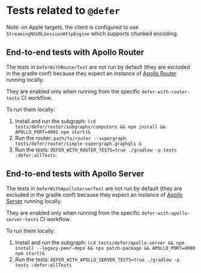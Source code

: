 # Tests related to `@defer`

Note: on Apple targets, the client is configured to use `StreamingNSURLSessionHttpEngine` which supports chunked
encoding.

## End-to-end tests with Apollo Router

The tests in `DeferWithRouterTest` are not run by default (they are excluded in the gradle conf) because they
expect an instance of [Apollo Router](https://www.apollographql.com/docs/router/) running locally.

They are enabled only when running from the specific `defer-with-router-tests` CI workflow.

To run them locally:

1. Install and run the
   subgraph: `(cd tests/defer/router/subgraphs/computers && npm install && APOLLO_PORT=4001 npm start)&`
2. Run the router: `path/to/router --supergraph tests/defer/router/simple-supergraph.graphqls &`
3. Run the tests: `DEFER_WITH_ROUTER_TESTS=true ./gradlew -p tests :defer:allTests`

## End-to-end tests with Apollo Server

The tests in `DeferWithApolloServerTest` are not run by default (they are excluded in the gradle conf) because they
expect an instance of [Apollo Server](https://www.apollographql.com/docs/apollo-server) running locally.

They are enabled only when running from the specific `defer-with-apollo-server-tests` CI workflow.

To run them locally:

1. Install and run the
   subgraph: `(cd tests/defer/apollo-server && npm install --legacy-peer-deps && npx patch-package && APOLLO_PORT=4000 npm start)&`
2. Run the tests: `DEFER_WITH_APOLLO_SERVER_TESTS=true ./gradlew -p tests :defer:allTests`
